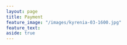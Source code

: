 ```yaml
---
layout: page
title: Payment
feature_image: "/images/kyrenia-03-1600.jpg"
feature_text: 
aside: true 
---
```

